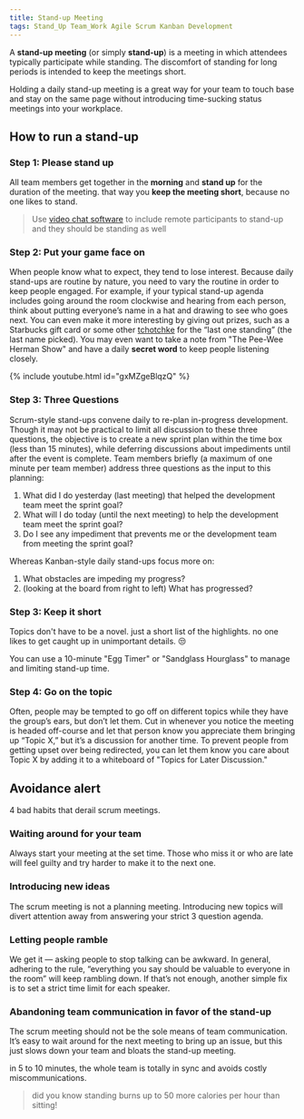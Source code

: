```yaml
---
title: Stand-up Meeting
tags: Stand_Up Team_Work Agile Scrum Kanban Development
---
```


A **stand-up meeting** (or simply **stand-up**) is a meeting in which attendees typically participate while standing. The discomfort of standing for long periods is intended to keep the meetings short.

Holding a daily stand-up meeting is a great way for your team to touch base and stay on the same page without introducing time-sucking status meetings into your workplace.

## How to run a stand-up
### Step 1: Please stand up
All team members get together in the **morning** and **stand up** for the duration of the meeting. that way you **keep the meeting short**, because no one likes to stand.

> Use [video chat software](https://www.google.com/search?q=video+chat+software) to include remote participants to stand-up and they should be standing as well

### Step 2: Put your game face on
When people know what to expect, they tend to lose interest. Because daily stand-ups are routine by nature, you need to vary the routine in order to keep people engaged. For example, if your typical stand-up agenda includes going around the room clockwise and hearing from each person, think about putting everyone’s name in a hat and drawing to see who goes next. You can even make it more interesting by giving out prizes, such as a Starbucks gift card or some other [tchotchke](https://en.wikipedia.org/wiki/Tchotchke) for the “last one standing” (the last name picked). You may even want to take a note from "The Pee-Wee Herman Show" and have a daily **secret word** to keep people listening closely.

{% include youtube.html id="gxMZgeBlqzQ" %}

### Step 3: Three Questions
Scrum-style stand-ups convene daily to re-plan in-progress development. Though it may not be practical to limit all discussion to these three questions, the objective is to create a new sprint plan within the time box (less than 15 minutes), while deferring discussions about impediments until after the event is complete. Team members briefly (a maximum of one minute per team member) address three questions as the input to this planning:

1. What did I do yesterday (last meeting) that helped the development team meet the sprint goal?
2. What will I do today (until the next meeting) to help the development team meet the sprint goal?
3. Do I see any impediment that prevents me or the development team from meeting the sprint goal?

Whereas Kanban-style daily stand-ups focus more on:
1. What obstacles are impeding my progress?
2. (looking at the board from right to left) What has progressed?


### Step 3: Keep it short
Topics don't have to be a novel. just a short list of the highlights. no one likes to get caught up in unimportant details. :unamused:

You can use a 10-minute "Egg Timer" or "Sandglass Hourglass" to manage and limiting stand-up time.

### Step 4: Go on the topic
Often, people may be tempted to go off on different topics while they have the group’s ears, but don’t let them. Cut in whenever you notice the meeting is headed off-course and let that person know you appreciate them bringing up “Topic X,” but it’s a discussion for another time. To prevent people from getting upset over being redirected, you can let them know you care about Topic X by adding it to a whiteboard of "Topics for Later Discussion."

## Avoidance alert
4 bad habits that derail scrum meetings.

### Waiting around for your team

Always start your meeting at the set time. Those who miss it or who are late will feel guilty and try harder to make it to the next one.

### Introducing new ideas

The scrum meeting is not a planning meeting. Introducing new topics will divert attention away from answering your strict 3 question agenda.

### Letting people ramble

We get it — asking people to stop talking can be awkward. In general, adhering to the rule, “everything you say should be valuable to everyone in the room” will keep rambling down. If that’s not enough, another simple fix is to set a strict time limit for each speaker.

### Abandoning team communication in favor of the stand-up

The scrum meeting should not be the sole means of team communication. It’s easy to wait around for the next meeting to bring up an issue, but this just slows down your team and bloats the stand-up meeting.


in 5 to 10 minutes, the whole team is totally in sync and avoids costly miscommunications.

> did you know standing burns up to 50 more calories per hour than sitting!
